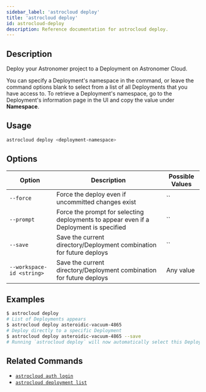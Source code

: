 ```yaml
---
sidebar_label: 'astrocloud deploy'
title: 'astrocloud deploy'
id: astrocloud-deploy
description: Reference documentation for astrocloud deploy.
---
```


## Description

Deploy your Astronomer project to a Deployment on Astronomer Cloud.

You can specify a Deployment's namespace in the command, or leave the command options blank to select from a list of all Deployments that you have access to. To retrieve a Deployment's namespace, go to the Deployment's information page in the UI and copy the value under **Namespace**.

## Usage

```sh
astrocloud deploy <deployment-namespace>
```

## Options

| Option  | Description                                          | Possible Values                   |
| ------- | ---------------------------------------------------- | --------------------------------- |
| `--force` | Force the deploy even if uncommitted changes exist | `` |
| `--prompt` | Force the prompt for selecting deployments to appear even if a Deployment is specified | `` |
| `--save` | Save the current directory/Deployment combination for future deploys | `` |
| `--workspace-id <string> `| Save the current directory/Deployment combination for future deploys | Any value |


## Examples

```sh
$ astrocloud deploy
# List of Deployments appears
$ astrocloud deploy asteroidic-vacuum-4865
# Deploy directly to a specific Deployment
$ astrocloud deploy asteroidic-vacuum-4865 --save
# Running `astrocloud deploy` will now automatically select this Deployment for your Astronomer project
```

## Related Commands

- [`astrocloud auth login`](cli-reference/astrocloud-auth-login.md)
- [`astrocloud deployment list`](cli-reference/astrocloud-deployment-list.md)
